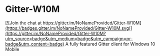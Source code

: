 # Gitter-W10M

[![Join the chat at https://gitter.im/NoNameProvided/Gitter-W10M](https://badges.gitter.im/NoNameProvided/Gitter-W10M.svg)](https://gitter.im/NoNameProvided/Gitter-W10M?utm_source=badge&utm_medium=badge&utm_campaign=pr-badge&utm_content=badge)
A fully featured Gitter client for Windows 10 Mobile
